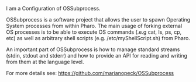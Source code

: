 I am a Configuration of OSSubprocess. 

OSSubprocess is a software project that allows the user to spawn Operating System processes from within Pharo. The main usage of forking external OS processes is to be able to execute OS commands (.e.g cat, ls, ps, cp, etc) as well as arbitrary shell scripts (e.g. /etc/myShellScript.sh) from Pharo.

An important part of OSSubprocess is how to manage standard streams (stdin, stdout and stderr) and how to provide an API for reading and writing from them at the language level.

For more details see: https://github.com/marianopeck/OSSubprocess